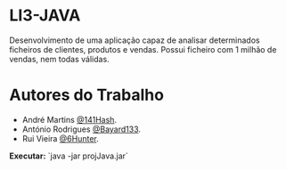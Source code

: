 # LI3-JAVA

Desenvolvimento de uma aplicação capaz de analisar determinados ficheiros de clientes, produtos e vendas.
Possui ficheiro com 1 milhão de vendas, nem todas válidas.

# Autores do Trabalho

- André Martins [@141Hash](https://github.com/141Hash).
- António Rodrigues [@Bayard133](https://github.com/133Bayard).
- Rui Vieira [@6Hunter](https://github.com/6Hunter).


**Executar:** `java -jar projJava.jar´
